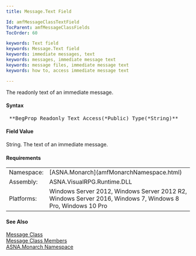 ```yaml
---
title: Message.Text Field

Id: amfMessageClassTextField
TocParent: amfMessageClassFields
TocOrder: 60

keywords: Text field
keywords: Message.Text field
keywords: immediate messages, text
keywords: messages, immediate message text
keywords: message files, immediate message text
keywords: how to, access immediate message text

---
```


The readonly text of an immediate message.

#### Syntax
<pre class="syntax"> **BegProp Readonly Text Access(*Public) Type(*String)**       </pre>

#### Field Value
String. The text of an immediate message.
<!-- start -->

#### Requirements
<table class="dttable" cellspacing="0" cellpadding="4" width="60%">
           <colgroup>
            <col width="15%" style="font-weight:bold" />
            <col width="85%" />
          </colgroup>
          <tr>
            <td>Namespace:</td>
            <td>[ASNA.Monarch](amfMonarchNamespace.html)</td>
          </tr>
          <tr>
            <td>Assembly:</td>
            <td>ASNA.VisualRPG.Runtime.DLL</td>
          </tr>
         <tr>
            <td>Platforms:</td>
            <td> Windows Server 2012, Windows Server 2012 R2, Windows Server 2016, Windows 7, Windows 8 Pro, Windows 10 Pro</td>
         </tr>
</table>

<!-- end -->

#### See Also
[Message Class](amfMessageClass.html) <br /> [Message Class Members](amfMessageClassMembers.html) <br /> [ASNA.Monarch Namespace](amfMonarchNamespace.html) 
